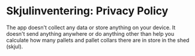 # Skjulinventering: Privacy Policy

The app doesn't collect any data or store anything on your device. It doesn't send anything anywhere or do anything other than help you calculate how many pallets and pallet collars there are in store in the shed (skjul).

